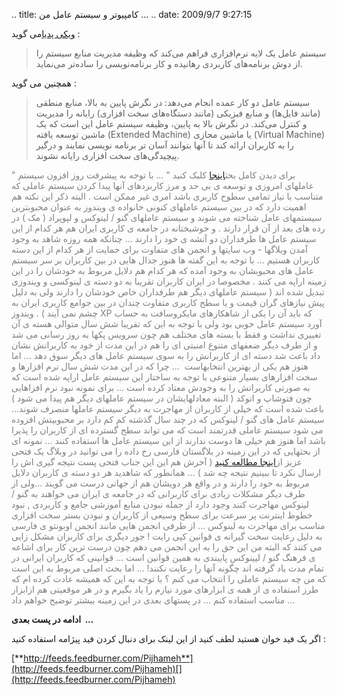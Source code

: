 .. title: کامپیوتر و سیستم عامل من ... .. date: 2009/9/7 9:27:15

[ویکی پدیا](http://fa.wikipedia.org/ "ویکی پدیا")می گوید :

> سیستم عامل یک لایه نرم‌افزاری فراهم می‌کند که وظیفه مدیریت منابع سیستم
> را از دوش برنامه‌های کاربردی رهانیده و کار برنامه‌نویسی را ساده‌تر
> می‌نماید.

همچنین می گوید :

> سیستم عامل دو کار عمده انجام می‌دهد: در نگرش پایین به بالا، منابع
> منطقی (مانند فایل‌ها) و منابع فیزیکی (مانند دستگاه‌های سخت افزاری)
> رایانه را مدیریت و کنترل می‌کند. در نگرش بالا به پایین، وظیفه سیستم
> عامل این است که یک ماشین توسعه یافته (Extended Machine) یا ماشین مجازی
> (Virtual Machine) را به کاربران ارائه کند تا آنها بتوانند آسان تر
> برنامه نویسی نمایند و درگیر پیچیدگی‌های سخت افزاری رایانه نشوند.

<span style="color:#808080;">" برای دیدن کامل
بحث[اینجا](http://fa.wikipedia.org/wiki/%D8%B3%DB%8C%D8%B3%D8%AA%D9%85_%D8%B9%D8%A7%D9%85%D9%84 "سیستم عامل")
کلیک کنید " ... با توجه به پیشرفت روز افزون سیستم عاملهای امروزی و توسعه
ی بی حد و مرز کاربردهای آنها پیدا کردن سیستم عاملی که متناسب با نیاز
تمامی سطوح کاربری باشد امری غیر ممکن است . البته ذکر این نکته هم اهمیت
دارد که در بین سیستم عاملهای کنونی خانواده ی ویندوز به عنوان محبوبترین
سیستمهای عامل شناخته می شوند و سیستم عاملهای گنو / لینوکس و لپوپراد ( مک
) در رده های بعد از آن قرار دارند . و خوشبختانه در جامعه ی کاربری ایران
هم هر کدام از این سیستم عامل ها طرفداران دو آتشه ی خود را دارند ...
چنانکه همه روزه شاهد به وجود آمدن وبلاگها - وب سایتها و انجمن های متفاوت
برای حمایت از هر کدام از این دسته کاربران هستیم ... با توجه به این گفته
ها هنوز جدال هایی در بین کاربران بر سر سیستم عامل های محبوبشان به وجود
آمده که هر کدام هم دلایل مربوط به خودشان را در این زمینه اراپه می کنند .
مخصوصا در ایران کاربران تقریبا به دو دسته ی لینوکسی و ویندوزی تبدیل شده
اند ( سیستم عاملهای دیگر هم طرفداران خاص خودشان را دارند ولی به دلیل پیش
نیازهای گران قیمت و یا سطح کاربری متفاوت چندان در بین جوامع کاربری ایران
به چشم نمی آیند ) . ویندوز XP که باید آن را یکی از شاهکارهای مایکروسافت
به حساب آورد سیستم عامل خوبی بود ولی با توجه به این که تقریبا شش سال
متوالی هسته ی آن تغییری نداشت و فقط با بسته های مختلف هم چون سرویس پکها
به روز رسانی می شد و از طرف دیگر ضعفهای متنوع امنیتی ای را هم در این مدت
از خود به کاربرانش نشان داد باعث شد دسته ای از کاربرانش را به سوی سیستم
عامل های دیگر سوق دهد ... اما هنوز هم یکی از بهترین انتخابهاست  ... چرا
که در این مدت شش سال نرم افزارها و سخت افزارهای بسیار متنوعی با توجه به
ساختار این سیستم عامل اراپه شده است که به صورتی کاربرانش را به وجودش
معتاد کرده است ... برای نمونه نبود نرم افزاهایی چون فتوشاپ و اتوکد (
البته معادلهایشان در سیستم عاملهای دیگر هم پیدا می شود ) باعث شده است که
خیلی از کاربران از مهاجرت به دیگر سیستم عاملها منصرف شوند... سیستم عامل
های گنو / لینوکس که در چند سال گذشته کم کم دارد بر محبوبیتش افزوده می
شود سیستم عاملی قدرتمند است که می تواند سطح گسترده ای از کاربران را
پذیرا باشد اما هنوز هم خیلی ها دوست ندارند از این سیستم عامل ها استفاده
کنند ... نمونه ای از بحثهایی که در این زمینه در بلاگستان فارسی رخ داده
را می توانید در وبلاگ یک فتحی عزیز از[اینجا مطالعه
کنید](http://1fathi.com/1387/10/11/a-idea-for-linux-amplitude/ " چرا به لینوکس مهاجرت کنیم؟ { از زبان لینوکس کارها }")
( آخرش هم این این جناب فتحی پست نتیجه گیری اش را ارسال نکرد تا ببینیم
نتیجه چه شد ) ... همانطور که شاهدید هر دو دسته ی کاربران دلایل مربوط به
خود را دارند و در واقع هر دویشان هم از جهاتی درست می گویند ...ولی از طرف
دیگر مشکلات زیادی برای کاربرانی که در جامعه ی ایران می خواهند به گنو /
لینوکس مهاجرت کنند وجود دارد از جمله نبودن منابع آموزشی جامع و کاربردی ,
نبود خطوط اینترنت پر سرعت برای سطح وسیعی از کاربران و نبودن بستر سخت
افزاری مناسب برای مهاجرت به لینوکس ... از طرفی انجمن هایی مانند انجمن
اوبونتو ی فارسی به دلیل رعایت سخت گیرانه ی قوانین کپی رایت ! جور دیگری
برای کاربران مشکل زایی می کنند که البته من این حق را به این انجمن می دهم
چون درست ترین کار برای اشاعه ی فرهنگ گنو / لیینوکس پایبندی به همین
قوانین است ... قوانینی که کاربران ایرانی در تمام مدت یاد گرفته اند چگونه
آنها را رعایت نکنند! ... اما بحث اصلی مربوط به این است که من چه سیستم
عاملی را انتخاب می کنم ؟ با توجه به این که همیشه عادت کرده ام که طرز
استفاده ی از همه ی ابزارهای مورد نیازم را یاد بگیرم و در هر موقعیتی هم
ازابزار مناسب استفاده کنم ... در پستهای بعدی در این زمینه بیشتر توضیح
خواهم داد ... </span>

**ادامه در پست بعدی  ...**

اگر یک فید خوان هستید لطف کنید از این لینک برای دنبال کردن فید پیژامه
استفاده کنید :

[**http://feeds.feedburner.com/Pijhameh**](http://feeds.feedburner.com/Pijhameh)[](http://feeds.feedburner.com/Pijhameh)
